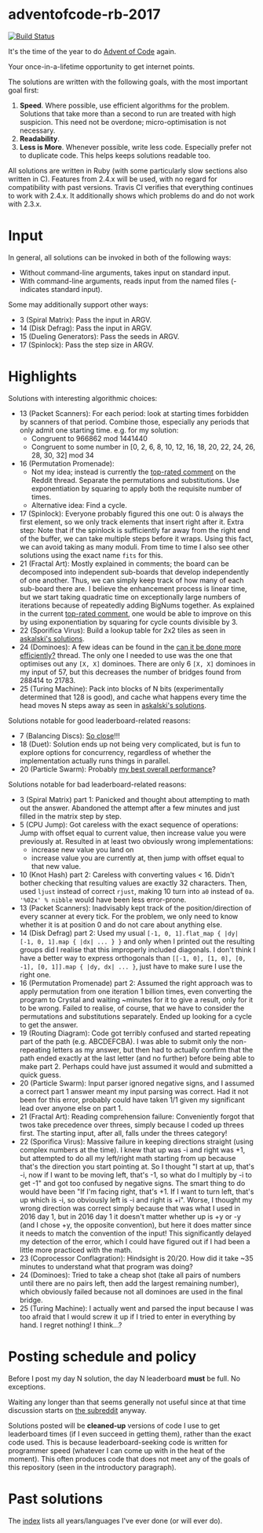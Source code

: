 # adventofcode-rb-2017

[![Build Status](https://travis-ci.org/petertseng/adventofcode-rb-2017.svg?branch=master)](https://travis-ci.org/petertseng/adventofcode-rb-2017)

It's the time of the year to do [Advent of Code](http://adventofcode.com) again.

Your once-in-a-lifetime opportunity to get internet points.

The solutions are written with the following goals, with the most important goal first:

1. **Speed**.
   Where possible, use efficient algorithms for the problem.
   Solutions that take more than a second to run are treated with high suspicion.
   This need not be overdone; micro-optimisation is not necessary.
2. **Readability**.
3. **Less is More**.
   Whenever possible, write less code.
   Especially prefer not to duplicate code.
   This helps keeps solutions readable too.

All solutions are written in Ruby (with some particularly slow sections also written in C).
Features from 2.4.x will be used, with no regard for compatibility with past versions.
Travis CI verifies that everything continues to work with 2.4.x.
It additionally shows which problems do and do not work with 2.3.x.

# Input

In general, all solutions can be invoked in both of the following ways:

* Without command-line arguments, takes input on standard input.
* With command-line arguments, reads input from the named files (- indicates standard input).

Some may additionally support other ways:

* 3 (Spiral Matrix): Pass the input in ARGV.
* 14 (Disk Defrag): Pass the input in ARGV.
* 15 (Dueling Generators): Pass the seeds in ARGV.
* 17 (Spinlock): Pass the step size in ARGV.

# Highlights

Solutions with interesting algorithmic choices:

* 13 (Packet Scanners):
  For each period: look at starting times forbidden by scanners of that period.
  Combine those, especially any periods that only admit one starting time.
  e.g. for my solution:
  * Congruent to 966862 mod 1441440
  * Congruent to some number in [0, 2, 6, 8, 10, 12, 16, 18, 20, 22, 24, 26, 28, 30, 32] mod 34
* 16 (Permutation Promenade):
  * Not my idea; instead is currently the [top-rated comment](https://www.reddit.com/r/adventofcode/comments/7k572l/2017_day_16_solutions/drbqb27/) on the Reddit thread.
    Separate the permutations and substitutions.
    Use exponentiation by squaring to apply both the requisite number of times.
  * Alternative idea: Find a cycle.
* 17 (Spinlock):
  Everyone probably figured this one out: 0 is always the first element, so we only track elements that insert right after it.
  Extra step: Note that if the spinlock is sufficiently far away from the right end of the buffer, we can take multiple steps before it wraps.
  Using this fact, we can avoid taking as many moduli.
  From time to time I also see other solutions using the exact name `fits` for this.
* 21 (Fractal Art):
  Mostly explained in comments; the board can be decomposed into independent sub-boards that develop independently of one another.
  Thus, we can simply keep track of how many of each sub-board there are.
  I believe the enhancement process is linear time, but we start taking quadratic time on exceptionally large numbers of iterations because of repeatedly adding BigNums together.
  As explained in the current [top-rated comment](https://www.reddit.com/r/adventofcode/comments/7l78eb/2017_day_21_solutions/drks1g2/), one would be able to improve on this by using exponentiation by squaring for cycle counts divisible by 3.
* 22 (Sporifica Virus):
  Build a lookup table for 2x2 tiles as seen in [askalski's solutions](https://www.reddit.com/r/adventofcode/comments/7q6s80/2017_optimized_solutions_in_c_195_ms_total/).
* 24 (Dominoes):
  A few ideas can be found in the [can it be done more efficiently?](https://www.reddit.com/r/adventofcode/comments/7lunzu/2017_day_24_so_can_it_be_done_more_efficiently/) thread.
  The only one I needed to use was the one that optimises out any `[X, X]` dominoes.
  There are only 6 `[X, X]` dominoes in my input of 57, but this decreases the number of bridges found from 288414 to 21783.
* 25 (Turing Machine):
  Pack into blocks of N bits (experimentally determined that 128 is good), and cache what happens every time the head moves N steps away as seen in [askalski's solutions](https://www.reddit.com/r/adventofcode/comments/7q6s80/2017_optimized_solutions_in_c_195_ms_total/).

Solutions notable for good leaderboard-related reasons:

* 7 (Balancing Discs):
  [So close](http://adventofcode.com/2017/leaderboard/day/7)!!!
* 18 (Duet):
  Solution ends up not being very complicated, but is fun to explore options for concurrency, regardless of whether the implementation actually runs things in parallel.
* 20 (Particle Swarm):
  Probably [my best overall performance](http://adventofcode.com/2017/leaderboard/day/20)?

Solutions notable for bad leaderboard-related reasons:

* 3 (Spiral Matrix) part 1:
  Panicked and thought about attempting to math out the answer. Abandoned the attempt after a few minutes and just filled in the matrix step by step.
* 5 (CPU Jump):
  Got careless with the exact sequence of operations: Jump with offset equal to current value, then increase value you were previously at.
  Resulted in at least two obviously wrong implementations:
  * increase new value you land on
  * increase value you are currently at, then jump with offset equal to that new value.
* 10 (Knot Hash) part 2:
  Careless with converting values < 16.
  Didn't bother checking that resulting values are exactly 32 characters.
  Then, used `ljust` instead of correct `rjust`, making 10 turn into `a0` instead of `0a`.
  `'%02x' % nibble` would have been less error-prone.
* 13 (Packet Scanners):
  Inadvisably kept track of the position/direction of every scanner at every tick.
  For the problem, we only need to know whether it is at position 0 and do not care about anything else.
* 14 (Disk Defrag) part 2:
  Used my usual `[-1, 0, 1].flat_map { |dy| [-1, 0, 1].map { |dx| ... } }` and only when I printed out the resulting groups did I realise that this improperly included diagonals.
  I don't think I have a better way to express orthogonals than `[[-1, 0], [1, 0], [0, -1], [0, 1]].map { |dy, dx| ... }`, just have to make sure I use the right one.
* 16 (Permutation Promenade) part 2:
  Assumed the right approach was to apply permutation from one iteration 1 billion times, even converting the program to Crystal and waiting ~minutes for it to give a result, only for it to be wrong.
  Failed to realise, of course, that we have to consider the permutations and substitutions separately.
  Ended up looking for a cycle to get the answer.
* 19 (Routing Diagram):
  Code got terribly confused and started repeating part of the path (e.g. ABCDEFCBA).
  I was able to submit only the non-repeating letters as my answer, but then had to actually confirm that the path ended exactly at the last letter (and no further) before being able to make part 2.
  Perhaps could have just assumed it would and submitted a quick guess.
* 20 (Particle Swarm):
  Input parser ignored negative signs, and I assumed a correct part 1 answer meant my input parsing was correct.
  Had it not been for this error, probably could have taken 1/1 given my significant lead over anyone else on part 1.
* 21 (Fractal Art):
  Reading comprehension failure: Conveniently forgot that twos take precedence over threes, simply because I coded up threes first.
  The starting input, after all, falls under the threes category!
* 22 (Sporifica Virus):
  Massive failure in keeping directions straight (using complex numbers at the time).
  I knew that up was -i and right was +1, but attempted to do all my left/right math starting from up because that's the direction you start pointing at.
  So I thought "I start at up, that's -i, now if I want to be moving left, that's -1, so what do I multiply by -i to get -1" and got too confused by negative signs.
  The smart thing to do would have been "If I'm facing right, that's +1. If I want to turn left, that's up which is -i, so obviously left is -i and right is +i".
  Worse, I thought my wrong direction was correct simply because that was what I used in 2016 day 1, but in 2016 day 1 it doesn't matter whether up is +y or -y (and I chose +y, the opposite convention), but here it does matter since it needs to match the convention of the input!
  This significantly delayed my detection of the error, which I could have figured out if I had been a little more practiced with the math.
* 23 (Coprocessor Conflagration):
  Hindsight is 20/20.
  How did it take ~35 minutes to understand what that program was doing?
* 24 (Dominoes):
  Tried to take a cheap shot (take all pairs of numbers until there are no pairs left, then add the largest remaining number), which obviously failed because not all dominoes are used in the final bridge.
* 25 (Turing Machine):
  I actually went and parsed the input because I was too afraid that I would screw it up if I tried to enter in everything by hand.
  I regret nothing!
  I think...?

# Posting schedule and policy

Before I post my day N solution, the day N leaderboard **must** be full.
No exceptions.

Waiting any longer than that seems generally not useful since at that time discussion starts on [the subreddit](https://www.reddit.com/r/adventofcode) anyway.

Solutions posted will be **cleaned-up** versions of code I use to get leaderboard times (if I even succeed in getting them), rather than the exact code used.
This is because leaderboard-seeking code is written for programmer speed (whatever I can come up with in the heat of the moment).
This often produces code that does not meet any of the goals of this repository (seen in the introductory paragraph).

# Past solutions

The [index](https://github.com/petertseng/adventofcode-common/blob/master/index.md) lists all years/languages I've ever done (or will ever do).
